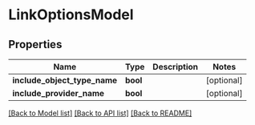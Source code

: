 # LinkOptionsModel

## Properties
Name | Type | Description | Notes
------------ | ------------- | ------------- | -------------
**include_object_type_name** | **bool** |  | [optional] 
**include_provider_name** | **bool** |  | [optional] 

[[Back to Model list]](../README.md#documentation-for-models) [[Back to API list]](../README.md#documentation-for-api-endpoints) [[Back to README]](../README.md)


